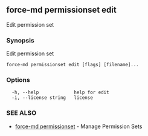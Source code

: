 ## force-md permissionset edit

Edit permission set

### Synopsis

Edit permission set

```
force-md permissionset edit [flags] [filename]...
```

### Options

```
  -h, --help             help for edit
  -i, --license string   license
```

### SEE ALSO

* [force-md permissionset](force-md_permissionset.md)	 - Manage Permission Sets

